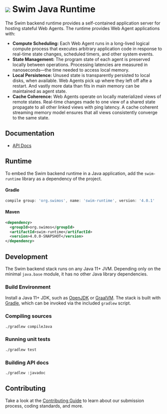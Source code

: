 # <a href="https://www.swimos.org"><img src="https://docs.swimos.org/readme/breach-marlin-blue-wide.svg"></a> Swim Java Runtime

The Swim backend runtime provides a self-contained application server for
hosting stateful Web Agents. The runtime provides Web Agent applications with:

- **Compute Scheduling:** Each Web Agent runs in a long-lived logical compute
  process that executes arbitrary application code in response to real-time
  state changes, scheduled timers, and other system events.
- **State Management:** The program state of each agent is preserved locally
  between operations. Processing latencies are measured in nanoseconds—the time
  needed to access local memory.
- **Local Persistence:** Unused state is transparently persisted to local disks,
  when available. Web Agents pick up where they left off afte a restart. And
  vastly more data than fits in main memory can be maintained as agent state.
- **Cache Coherence:** Web Agents operate on locally materialized views of
  remote states. Real-time changes made to one view of a shared state propagate
  to all other linked views with ping latency. A cache coherent streaming
  memory model ensures that all views consistently converge to the same state.

## Documentation

- [API Docs][api-docs]

## Runtime

To embed the Swim backend runtime in a Java application, add the `swim-runtime`
library as a dependency of the project.

#### Gradle

```groovy
compile group: 'org.swimos', name: 'swim-runtime', version: '4.0.1'
```

#### Maven

```xml
<dependency>
  <groupId>org.swimos</groupId>
  <artifactId>swim-runtime</artifactId>
  <version>4.0.0-SNAPSHOT</version>
</dependency>
```

## Development

The Swim backend stack runs on any Java 11+ JVM. Depending only on the minimal
`java.base` module, it has no other Java library dependencies.

### Build Environment

Install a Java 11+ JDK, such as [OpenJDK][openjdk] or [GraalVM][graalvm].
The stack is built with [Gradle][gradle], which can be invoked via the
included `gradlew` script.

### Compiling sources

```sh
./gradlew compileJava
```

### Running unit tests

```sh
./gradlew test
```

### Building API docs

```sh
./gradlew :javadoc
```

## Contributing

Take a look at the [Contributing Guide][contributing] to learn about our
submission process, coding standards, and more.

[api-docs]: https://docs.swimos.org/java/4.x
[openjdk]: https://openjdk.java.net
[graalvm]: https://www.graalvm.org/downloads/
[gradle]: https://gradle.org
[contributing]: CONTRIBUTING.md
